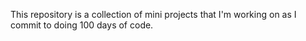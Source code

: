 This repository is a collection of mini projects that I'm working on as I commit to doing 100 days of code.
